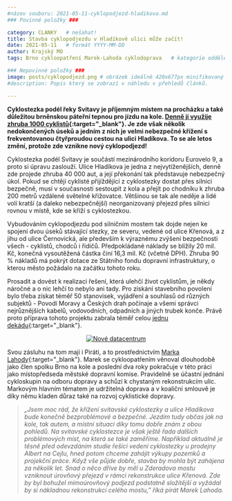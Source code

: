 ```yaml
---
#název souboru: 2021-05-11-cyklopodjezd-hladikova.md
### Povinné položky ###

category: CLANKY   # nešahat!
title: Stavba cyklopodjezdu v Hladíkově ulici může začít!
date: 2021-05-11   # formát YYYY-MM-DD
author: Krajský MO
tags: Brno cykloopatření Marek-Lahoda cyklodoprava   # kategorie odděleny mezerami, např. volby zemědělství životní-prostředí piráti (viz https://jihomoravsky.pirati.cz/tags/)

### Nepovinné položky ###
image: posts/cyklopodjezd.png # obrázek ideálně 420x677px minifikovaný přes https://tinypng.com/
#description: Popis který se zobrazí v náhledu v přehledů článků.

---
```

**Cyklostezka podél řeky Svitavy je příjemným místem na procházku a také důležitou brněnskou páteřní tepnou pro jízdu na kole. [Denně ji využije zhruba 1000 cyklistů](https://gis.brno.cz/mapa/cykloopatreni/?c=-596758.9%3A-1161467.45&z=6&lb=zm-brno&ly=cyklopentl2020%2Cad%2Culn&lbo=1&lyo=){:target="_blank"}. Je zde však několik nedokončených úseků a jedním z nich je velmi nebezpečné křížení s frekventovanou čtyřproudou cestou na ulici Hladíkova. To se ale letos změní, protože zde vznikne nový cyklopodjezd!** 

Cyklostezka podél Svitavy je součástí mezinárodního koridoru Eurovelo 9, a proto si úpravu zaslouží. Ulice Hladíkova je jedna z nejvytíženějších, denně zde projede zhruba 40 000 aut, a její překonání tak představuje nebezpečný úkol. Pokud se chtějí cyklisté přijíždějící z cyklostezky dostat přes silnici bezpečně, musí v současnosti sestoupit z kola a přejít po chodníku k zhruba 200 metrů vzdálené světelné křižovatce. Většinou se tak ale neděje a lidé volí kratší (a daleko nebezpečnější) neorganizovaný přejezd přes silnici rovnou v místě, kde se kříží s cyklostezkou. 

Vybudováním cyklopodjezdu pod silničním mostem tak dojde nejen ke spojení dvou úseků stávající stezky, ze severu, vedené od ulice Křenová, a z jihu od ulice Černovická, ale především k výraznému zvýšení bezpečnosti všech - cyklistů, chodců i řidičů. Předpokládané náklady se blížily 20 mil. Kč, konečná vysoutěžená částka činí 16,3 mil. Kč (včetně DPH). Zhruba 90 % nákladů má pokrýt dotace ze Státního fondu dopravní infrastruktury, o kterou město požádalo na začátku tohoto roku.

Prosadit a dovést k realizaci řešení, která ulehčí život cyklistům, je někdy náročné a o nic lehčí to nebylo ani tady. Pro získání stavebního povolení bylo třeba získat téměř 50 stanovisek, vyjádření a souhlasů od různých subjektů - Povodí Moravy a Českých drah počínaje a všemi správci nejrůznějších kabelů, vodovodních, odpadních a jiných trubek konče. Právě proto příprava tohoto projektu zabrala téměř celou [jednu dekádu](https://brnonakole.cz/cyklisticka-stezka-hladikova-usek-12/){:target="_blank"}. 


<div style="text-align:center"><a href="https://a.pirati.cz/jihomoravsky/img/posts/planik.png" target="_blank">
<img src="https://a.pirati.cz/jihomoravsky/img/posts/planik.png" alt="Nové datacentrum">
</a></div>


Svou zásluhu na tom mají i Piráti, a to prostřednictvím [Marka Lahody](https://jihomoravsky.pirati.cz/lide/marek-lahoda/){:target="_blank"}. Marek se cykloopatřením věnoval dlouhodobě jako člen spolku Brno na kole a poslední dva roky pokračuje v této práci jako místopředseda městské dopravní komise. Pravidelně se účastní jednání cykloskupin na odboru dopravy a schůzí k chystaným rekonstrukcím ulic. Markovým hlavním tématem je udržitelná doprava a v koaliční smlouvě je díky němu kladen důraz také na rozvoj cyklistické dopravy.

> *„Jsem moc rád, že křížení svitavské cyklostezky a ulice Hladíkova bude konečně bezproblémové a bezpečné. Jezdím tudy občas jak na kole, tak autem, a místní situaci díky tomu dobře znám z obou pohledů. Na svitavské cyklostezce je však ještě řada dalších problémových míst, na která se také zaměříme. Například aktuálně je těsně před odevzdáním studie řešící vedení cyklostezky u prodejny Albert na Cejlu, hned potom chceme zahájit výkupy pozemků a projekční práce. Když vše půjde dobře, stavba by mohla být zahájena za několik let. Snad o něco dříve by měl u Zderadova mostu vzniknout úrovňový přejezd v rámci rekonstrukce ulice Křenová. Zde by byl bohužel mimoúrovňový podjezd podstatně složitější a vyžádal by si nákladnou rekonstrukci celého mostu,” říká pirát Marek Lahoda.* 
>


